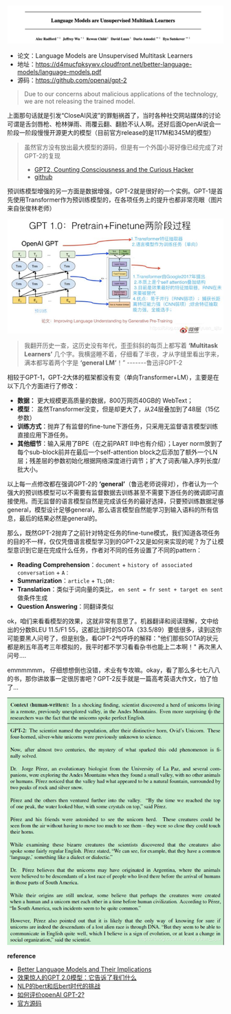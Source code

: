 ![](../../../pics/GPT-2.0/gpt-2.0-1.jpeg)

- 论文：Language Models are Unsupervised Multitask Learners
- 地址：https://d4mucfpksywv.cloudfront.net/better-language-models/language-models.pdf
- 源码：https://github.com/openai/gpt-2

> Due to our concerns about malicious applications of the technology, we are not releasing the trained model.

上面那句话就是引发“CloseAI风波”的罪魁祸首了，当时各种社交网站媒体的讨论可谓是舌剑唇枪、枪林弹雨、雨覆云翻、翻脸不认人啊。还好后面OpenAI说会一阶段一阶段慢慢开源更大的模型（目前官方release的是117M和345M的模型）

> 虽然官方没有放出最大模型的源码，但是有一个外国小哥好像已经完成了对GPT-2的复现
>
> - [GPT2, Counting Consciousness and the Curious Hacker](https://medium.com/@NPCollapse/gpt2-counting-consciousness-and-the-curious-hacker-323c6639a3a8)
> - [github](https://github.com/ConnorJL/GPT2)

预训练模型增强的另一方面是数据增强，GPT-2就是很好的一个实例。GPT-1是首先使用Transformer作为预训练模型的，在各项任务上的提升也都非常亮眼（图片来自张俊林老师）

![](../../../pics/GPT-2.0/gpt-2.0-2.jpeg)

> 我翻开历史一查，这历史没有年代，歪歪斜斜的每页上都写着 **‘Multitask Learners’** 几个字。我横竖睡不着，仔细看了半夜，才从字缝里看出字来，满本都写着两个字是 **‘general LM’**！” -------鲁迅评GPT-2

相较于GPT-1，GPT-2大体的框架都没有变（单向Transformer+LM），主要是在以下几个方面进行了修改：

- **数据：** 更大规模更高质量的数据，800万网页40GB的 WebText；
- **模型**： 虽然Transformer没变，但是却更大了，从24层叠加到了48层（15亿参数）
- **训练方式**：抛弃了有监督的fine-tune下游任务，只采用无监督语言模型训练直接应用下游任务。
- **其他细节**：输入采用了BPE（在之前PART II中也有介绍）；Layer norm放到了每个sub-block前并在最后一个self-attention block之后添加了额外一个LN层；残差层的参数初始化根据网络深度进行调节；扩大了词表/输入序列长度/批大小。

以上每一点修改都在强调GPT-2的 **‘general’**（鲁迅老师说得对），作者认为一个强大的预训练模型可以不需要有监督数据去训练甚至不需要下游任务的微调即可直接使用。而无监督的语言模型自然是完成该任务的最好选择，只要预训练数据足够general，模型设计足够general，那么语言模型自然能学习到输入语料的所有信息，最后的结果必然是general的。

那么，既然GPT-2抛弃了之前针对特定任务的fine-tune模式，我们知道各项任务的目的不一样，仅仅凭借语言模型学习到的GPT-2又是如何来实现的呢？为了让模型意识到它是在完成什么任务，作者对不同的任务设置了不同的pattern：

- **Reading Comprehension**：`document` + `history of associated conversation` + `A：`
- **Summarization**：`article` + `TL;DR:`
- **Translation**：类似于词向量的类比， `en sent = fr sent + target en sent`做条件生成
- **Question Answering**：同翻译类似

ok，咱们来看看模型的效果，这就非常有意思了。机器翻译和阅读理解，文中给出的分数BLEU 11.5/F1 55，这都比当时的SOTA（33.5/89）要低很多，读到这你可能要黑人问号了，但是别急，看GPT-2气呼呼的解释："他们那些SOTA的状元都是刷五年高考三年模拟的，我平时都不学习看看杂书也能上二本啊！" 再次黑人问号....

emmmmmm， 仔细想想倒也没错，术业有专攻嘛。okay，看了那么多七七八八的书，那你讲故事一定很厉害吧？GPT-2反手就是一篇高考英语大作文，怕了怕了...

![](../../../pics/GPT-2.0/gpt-2.0-3.jpeg)



**reference**

- [Better Language Models and Their Implications](https://openai.com/blog/better-language-models/#task6)
- [效果惊人的GPT 2.0模型：它告诉了我们什么](https://zhuanlan.zhihu.com/p/56865533)
- [NLP的bert和后bert时代的挑战](https://zhuanlan.zhihu.com/p/66676144)
- [如何评价openAI GPT-2?](https://www.zhihu.com/question/312405015)
- [官方源码](https://github.com/openai/gpt-2)

